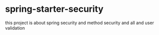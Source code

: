 # spring-starter-security
this project is about spring security and method security and all and user validation
